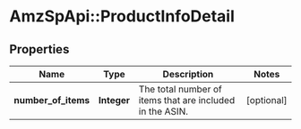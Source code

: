 # AmzSpApi::ProductInfoDetail

## Properties
Name | Type | Description | Notes
------------ | ------------- | ------------- | -------------
**number_of_items** | **Integer** | The total number of items that are included in the ASIN. | [optional] 

